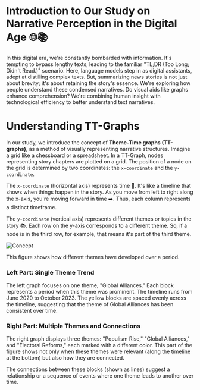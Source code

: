 # Introduction to Our Study on Narrative Perception in the Digital Age 🌐📚

In this digital era, we're constantly bombarded with information. It's tempting to bypass lengthy texts, leading to the familiar "TL;DR (Too Long; Didn't Read.)" scenario. Here, language models step in as digital assistants, adept at distilling complex texts. But, summarizing news stories is not just about brevity; it's about retaining the story's essence. We're exploring how people understand these condensed narratives. Do visual aids like graphs enhance comprehension? We're combining human insight with technological efficiency to better understand text narratives.

# Understanding TT-Graphs

In our study, we introduce the concept of **Theme-Time graphs (TT-graphs)**, as a method of visually representing narrative structures. Imagine a grid like a chessboard or a spreadsheet. In a TT-Graph, nodes representing story chapters are plotted on a grid. The position of a node on the grid is determined by two coordinates: the `x-coordinate` and the `y-coordinate`.

The `x-coordinate` (horizontal axis) represents time 📅. It's like a timeline that shows when things happen in the story. As you move from left to right along the x-axis, you're moving forward in time ➡️. Thus, each column represents a distinct timeframe.

The `y-coordinate` (vertical axis) represents different themes or topics in the story 📚. Each row on the y-axis corresponds to a different theme. So, if a node is in the third row, for example, that means it's part of the third theme.

![Concept](/user_study_narrative_sketch/images/concept.png)

This figure shows how different themes have developed over a period.

### Left Part: Single Theme Trend

The left graph focuses on one theme, "Global Alliances." Each block represents a period when this theme was prominent. The timeline runs from June 2020 to October 2023. The yellow blocks are spaced evenly across the timeline, suggesting that the theme of Global Alliances has been consistent over time.

### Right Part: Multiple Themes and Connections

The right graph displays three themes: "Populism Rise," "Global Alliances," and "Electoral Reforms," each marked with a different color. This part of the figure shows not only when these themes were relevant (along the timeline at the bottom) but also how they are connected.

The connections between these blocks (shown as lines) suggest a relationship or a sequence of events where one theme leads to another over time.
